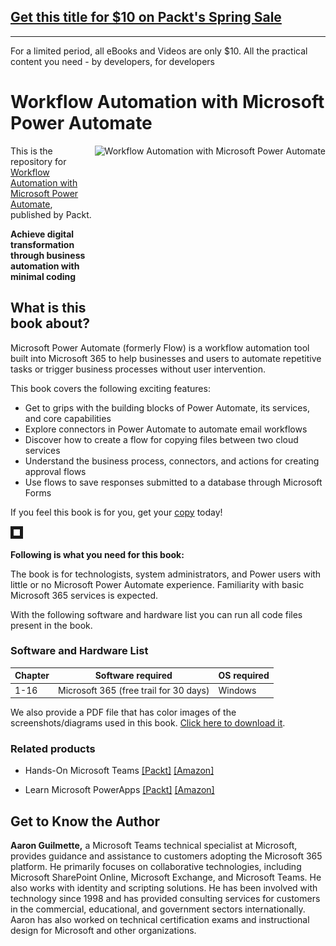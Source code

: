## [Get this title for $10 on Packt's Spring Sale](https://www.packt.com/B15537?utm_source=github&utm_medium=packt-github-repo&utm_campaign=spring_10_dollar_2022)
-----
For a limited period, all eBooks and Videos are only $10. All the practical content you need \- by developers, for developers

# Workflow Automation with Microsoft Power Automate

<a href="https://www.packtpub.com/product/workflow-automation-with-microsoft-power-automate/9781839213793?utm_source=github&utm_medium=repository&utm_campaign=9781839213793"><img src="https://static.packt-cdn.com/products/9781839213793/cover/smaller" alt="Workflow Automation with Microsoft Power Automate" height="256px" align="right"></a>

This is the repository for [Workflow Automation with Microsoft Power Automate](https://www.packtpub.com/product/workflow-automation-with-microsoft-power-automate/9781839213793?utm_source=github&utm_medium=repository&utm_campaign=9781839213793), published by Packt.

**Achieve digital transformation through business automation with minimal coding**

## What is this book about?
Microsoft Power Automate (formerly Flow) is a workflow automation tool built into Microsoft 365 to help businesses and users to automate repetitive tasks or trigger business processes without user intervention.

This book covers the following exciting features: 
* Get to grips with the building blocks of Power Automate, its services, and core capabilities
* Explore connectors in Power Automate to automate email workflows
* Discover how to create a flow for copying files between two cloud services
* Understand the business process, connectors, and actions for creating approval flows
* Use flows to save responses submitted to a database through Microsoft Forms

If you feel this book is for you, get your [copy](https://www.amazon.com/dp/1839213795) today!

<a href="https://www.packtpub.com/?utm_source=github&utm_medium=banner&utm_campaign=GitHubBanner"><img src="https://raw.githubusercontent.com/PacktPublishing/GitHub/master/GitHub.png" 
alt="https://www.packtpub.com/" border="5" /></a>


**Following is what you need for this book:**

The book is for technologists, system administrators, and Power users with little or no Microsoft Power Automate experience. Familiarity with basic Microsoft 365 services is expected.

With the following software and hardware list you can run all code files present in the book.

### Software and Hardware List

| Chapter  | Software required                       | OS required                        |
| -------- | --------------------------------------- | -----------------------------------|
| 1-16     | Microsoft 365 (free trail for 30 days)  | Windows                            |


We also provide a PDF file that has color images of the screenshots/diagrams used in this book. [Click here to download it](https://github.com/PacktPublishing/Workflow-Automation-with-Microsoft-Power-Automate/blob/main/Color%20Images.pdf).


### Related products <Other books you may enjoy>
* Hands-On Microsoft Teams [[Packt]](https://www.packtpub.com/product/hands-on-microsoft-teams/9781839213984?utm_source=github&utm_medium=repository&utm_campaign=9781839213984) [[Amazon]](https://www.amazon.com/dp/1839213981)

* Learn Microsoft PowerApps [[Packt]](https://www.packtpub.com/product/learn-microsoft-powerapps/9781789805826?utm_source=github&utm_medium=repository&utm_campaign=9781789805826) [[Amazon]](https://www.amazon.com/dp/1789805821)

## Get to Know the Author
**Aaron Guilmette,**
a Microsoft Teams technical specialist at Microsoft, provides guidance and assistance to customers adopting the Microsoft 365 platform. He primarily focuses on collaborative technologies, including Microsoft SharePoint Online, Microsoft Exchange, and Microsoft Teams. He also works with identity and scripting solutions.
He has been involved with technology since 1998 and has provided consulting services for customers in the commercial, educational, and government sectors internationally. Aaron has also worked on technical certification exams and instructional design for Microsoft and other organizations.




